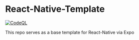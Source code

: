 # React-Native-Template

[![CodeQL](https://github.com/Silassentinel/React-Native-Template/actions/workflows/codeql-analysis.yml/badge.svg?branch=main&event=push)](https://github.com/Silassentinel/React-Native-Template/actions/workflows/codeql-analysis.yml)

This repo serves as a base template for React-Native via Expo
